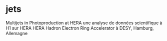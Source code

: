 # jets
Multijets in Photoproduction at HERA
une analyse de données scientifique à H1 sur HERA 
HERA Hadron Electron Ring Accelerator à DESY, Hamburg, Allemagne

